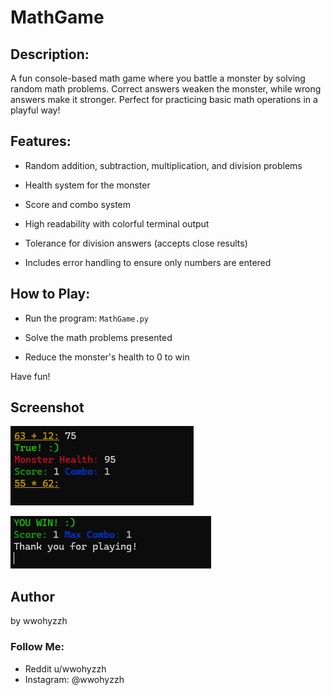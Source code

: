 # MathGame

## Description:

A fun console-based math game where you battle a monster by solving random math problems. Correct answers weaken the monster, while wrong answers make it stronger. Perfect for practicing basic math operations in a playful way!

## Features:

- Random addition, subtraction, multiplication, and division problems

- Health system for the monster

- Score and combo system

- High readability with colorful terminal output

- Tolerance for division answers (accepts close results)

- Includes error handling to ensure only numbers are entered

## How to Play:

- Run the program: `MathGame.py`

- Solve the math problems presented

- Reduce the monster's health to 0 to win

Have fun!

## Screenshot

![Gameplay screen](Terminal%20output.png)

![Win screen](Terminal%20output%202.png)

## Author

by wwohyzzh

### Follow Me:
- Reddit u/wwohyzzh
- Instagram: @wwohyzzh



